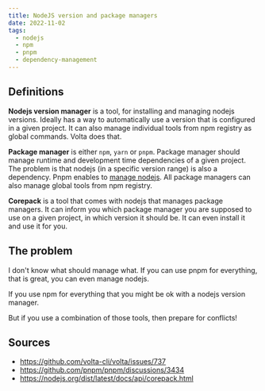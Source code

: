 ```yaml
---
title: NodeJS version and package managers
date: 2022-11-02
tags:
  - nodejs
  - npm
  - pnpm
  - dependency-management
---
```


## Definitions

**Nodejs version manager** is a tool, for installing and managing nodejs versions.
Ideally has a way to automatically use a version that is configured in a given
project. It can also manage individual tools from npm registry as global commands. Volta
does that.

**Package manager** is either `npm`, `yarn` or `pnpm`. Package manager should
manage runtime and development time dependencies of a given project. The problem
is that nodejs (in a specific version range) is also a dependency. Pnpm enables
to [manage nodejs](https://pnpm.io/cli/env). All package managers can also
manage global tools from npm registry.

**Corepack** is a tool that comes with nodejs that manages package managers. It
can inform you which package manager you are supposed to use on a given project,
in which version it should be. It can even install it and use it for you.

## The problem

I don't know what should manage what. If you can use pnpm for everything, that
is great, you can even manage nodejs.

If you use npm for everything that you might be ok with a nodejs version
manager.

But if you use a combination of those tools, then prepare for conflicts!

## Sources

- https://github.com/volta-cli/volta/issues/737
- https://github.com/pnpm/pnpm/discussions/3434
- https://nodejs.org/dist/latest/docs/api/corepack.html
